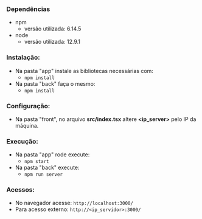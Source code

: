 ### Dependências

- npm
    - versão utilizada: 6.14.5
- node
    - versão utilizada: 12.9.1

### Instalação:

- Na pasta "app" instale as bibliotecas necessárias com:
    - `npm install`
- Na pasta "back" faça o mesmo:
    - `npm install`

### Configuração:

- Na pasta "front", no arquivo **src/index.tsx** altere **<ip_server>** pelo IP da máquina.

### Execução:

- Na pasta "app" rode execute:
    - `npm start`
- Na pasta "back" execute:
    - `npm run server`

### Acessos:

- No navegador acesse: `http://localhost:3000/`
- Para acesso externo: `http://<ip_servidor>:3000/`
